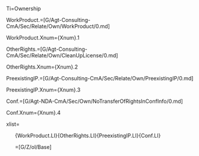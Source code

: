 Ti=Ownership

WorkProduct.=[G/Agt-Consulting-CmA/Sec/Relate/Own/WorkProduct/0.md]

WorkProduct.Xnum={Xnum}.1

OtherRights.=[G/Agt-Consulting-CmA/Sec/Relate/Own/CleanUpLicense/0.md]

OtherRights.Xnum={Xnum}.2

PreexistingIP.=[G/Agt-Consulting-CmA/Sec/Relate/Own/PreexistingIP/0.md]

PreexistingIP.Xnum={Xnum}.3

Conf.=[G/Agt-NDA-CmA/Sec/Own/NoTransferOfRightsInConfInfo/0.md]

Conf.Xnum={Xnum}.4

xlist=<ol>{WorkProduct.LI}{OtherRights.LI}{PreexistingIP.LI}{Conf.LI}

=[G/Z/ol/Base]
